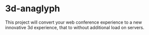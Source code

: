 3d-anaglyph
===========

This project will convert your web conference experience to a new innovative 3d experience, that to without additional load on servers.
